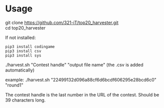 # Usage

git clone https://github.com/321-iT/top20_harvester.git  
cd top20\_harvester

If not installed:

	pip3 install codingame
	pip3 install csv
	pip3 install sys

./harvest.sh "Contest handle" "output file name" (the .csv is added automatically)

example:
	./harvest.sh "22499132d096a88cf6d6bcdf606295e28bcd6c0" "round1"

The contest handle is the last number in the URL of the contest. Should be 39 characters long.
